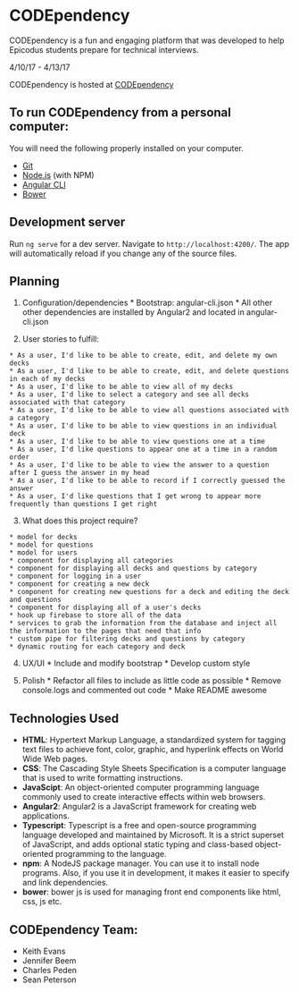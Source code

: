 # CODEpendency

CODEpendency is a fun and engaging platform that was developed to help Epicodus students prepare for technical interviews.

4/10/17 - 4/13/17

CODEpendency is hosted at [CODEpendency](https://ptfc-dbccf.firebaseapp.com/)

## To run CODEpendency from a personal computer:


You will need the following properly installed on your computer.

* [Git](https://git-scm.com/)
* [Node.js](https://nodejs.org/) (with NPM)
* [Angular CLI](https://ember-cli.com/)
* [Bower](https://bower.io/)

## Development server

Run `ng serve` for a dev server. Navigate to `http://localhost:4200/`. The app will automatically reload if you change any of the source files.

## Planning

  1. Configuration/dependencies
    * Bootstrap: angular-cli.json
    * All other other dependencies are installed by Angular2 and located in angular-cli.json

  2. User stories to fulfill:

    * As a user, I'd like to be able to create, edit, and delete my own decks
    * As a user, I'd like to be able to create, edit, and delete questions in each of my decks
    * As a user, I'd like to be able to view all of my decks
    * As a user, I'd like to select a category and see all decks associated with that category
    * As a user, I'd like to be able to view all questions associated with a category
    * As a user, I'd like to be able to view questions in an individual deck
    * As a user, I'd like to be able to view questions one at a time
    * As a user, I'd like questions to appear one at a time in a random order
    * As a user, I'd like to be able to view the answer to a question after I guess the answer in my head
    * As a user, I'd like to be able to record if I correctly guessed the answer
    * As a user, I'd like questions that I get wrong to appear more frequently than questions I get right

  3. What does this project require?

    * model for decks
    * model for questions
    * model for users
    * component for displaying all categories
    * component for displaying all decks and questions by category
    * component for logging in a user
    * component for creating a new deck
    * component for creating new questions for a deck and editing the deck and questions
    * component for displaying all of a user's decks
    * hook up firebase to store all of the data
    * services to grab the information from the database and inject all the information to the pages that need that info
    * custom pipe for filtering decks and questions by category
    * dynamic routing for each category and deck

  4. UX/UI
    * Include and modify bootstrap
    * Develop custom style

  5. Polish
    * Refactor all files to include as little code as possible
    * Remove console.logs and commented out code
    * Make README awesome

## Technologies Used
  * **HTML**: Hypertext Markup Language, a standardized system for tagging text files to achieve font, color, graphic, and hyperlink effects on World Wide Web pages.
  * **CSS**: The Cascading Style Sheets Specification is a computer language that is used to write formatting instructions.
  * **JavaScipt**: An object-oriented computer programming language commonly used to create interactive effects within web browsers.
  * **Angular2**: Angular2 is a JavaScript framework for creating web applications.
  * **Typescript**: Typescript is a free and open-source programming language developed and maintained by Microsoft. It is a strict superset of JavaScript, and adds optional static typing and class-based object-oriented programming to the language.
  * **npm**: A NodeJS package manager. You can use it to install node programs. Also, if you use it in development, it makes it easier to specify and link dependencies.
  * **bower**: bower js is used for managing front end components like html, css, js etc.

## CODEpendency Team:
  * Keith Evans
  * Jennifer Beem
  * Charles Peden
  * Sean Peterson
